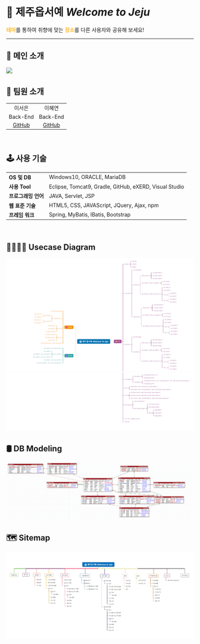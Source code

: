 # 🌊 제주옵서예 *Welcome to Jeju*

<span style="color:#FDBB2D">**테마**</span>를 통하여 취향에 맞는 <span style="color:#FDBB2D">**장소**</span>를 다른 사용자와 공유해 보세요!<br>

<hr>

## 🍊 메인 소개
<img src=/docs/welcome-to-jeju/main.gif>

<br>

## 👭 팀원 소개
|||
|:---:|:---:|
|이서은|이혜연|
|Back-End|Back-End|
|[GitHub](https://github.com/leeseoeun)|[GitHub](https://github.com/lee-hyeyeon)|

<br>

## 🕹️ 사용 기술
|||
|-|-|
|**OS 및 DB**|Windows10, ORACLE, MariaDB|
|**사용 Tool**|Eclipse, Tomcat9, Gradle, GitHub, eXERD, Visual Studio|
|**프로그래밍 언어**|JAVA, Servlet, JSP|
|**웹 표준 기술**|HTML5, CSS, JAVAScript, JQuery, Ajax, npm|
|**프레임 워크**|Spring, MyBatis, IBatis, Bootstrap|
<br>

## 👨‍👩‍👧‍👦 Usecase Diagram
<img src=/docs/wtj-usecase_diagram/usecase_diagram_1.png>
<img src=/docs/wtj-usecase_diagram/usecase_diagram_2.png>

<br>

## 🛢️ DB Modeling
<img src=/docs/wtj-dbmodel/wtj_db_modeling.PNG>

<br>

## 🗺️ Sitemap
<img src=/docs/wtj-sitemap/sitemap.jpg>
